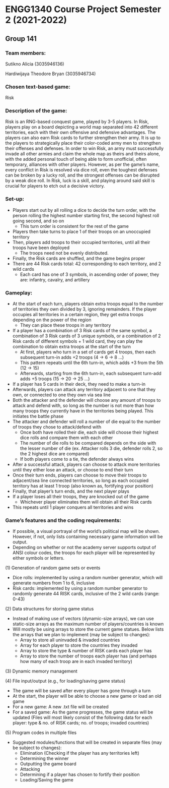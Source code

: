 # ENGG1340 Course Project Semester 2 (2021-2022)
## Group 141

### Team members:
Sutikno Alicia (3035946136)

Hardiwijaya Theodore Bryan (3035946734)

### Chosen text-based game:
Risk

### Description of the game:
Risk is an RNG-based conquest game, played by 3-5 players. In Risk, players play on a board depicting a world map separated into 42 different territories, each with their own offensive and defensive advantages. The players can also earn Risk cards to further strengthen their army. It is up to the players to strategically place their color-coded army men to strengthen their offenses and defenses. In order to win Risk, an army must successfully invade all other armies and claim the whole map as theirs and theirs alone, with the added personal touch of being able to form unofficial, often temporary, alliances with other players. However, as per the game’s name, every conflict in Risk is resolved via dice roll, even the toughest defenses can be broken by a lucky roll, and the strongest offenses can be disrupted by a weak dice roll. In Risk, luck is a skill, and playing around said skill is crucial for players to etch out a decisive victory.

### Set-up:
- Players start out by all rolling a dice to decide the turn order, with the person rolling the highest number starting first, the second highest roll going second,     and so on
  - This turn order is consistent for the rest of the game
- Players then take turns to place 1 of their troops on an unoccupied territory
- Then, players add troops to their occupied territories, until all their troops have been deployed
  - The troops need not be evenly distributed.
- Finally, the Risk cards are shuffled, and the game begins proper
- There are 44 Risk cards total: 42 corresponding to each territory, and 2 wild cards
  - Each card has one of 3 symbols, in ascending order of power, they are: infantry, cavalry, and artillery

### Gameplay:
- At the start of each turn, players obtain extra troops equal to the number of territories they own divided by 3, ignoring remainders. If the player occupies all       territories in a certain region, they get extra troops depending on the power of the region
  - They can place these troops in any territory
- If a player has a combination of 3 Risk cards of the same symbol, a combination of 3 Risk cards of 3 unique symbols, or a combination of 2 Risk cards of different     symbols + 1 wild card, they can play the combination to obtain extra troops at the start of the turn
  - At first, players who turn in a set of cards get 4 troops, then each subsequent turn-in adds +2 troops (4 -> 6 -> 8 …)
  - This pattern repeats until the 6th turn-in, which adds +3 from the 5th (12 -> 15)
  - Afterwards, starting from the 6th turn-in, each subsequent turn-add adds +5 troops (15 -> 20 -> 25 …)
- If a player has 5 cards in their deck, they need to make a turn-in
- Afterwards, players can attack any territory adjacent to one that they own, or connected to one they own via sea line
- Both the attacker and the defender will choose any amount of troops to attack and defend with, so long as the number is not more than how many troops they currently   have in the territories being played. This initiates the battle phase
- The attacker and defender will roll a number of die equal to the number of troops they chose to attack/defend with
  - Once both have rolled their die, each side will choose their highest dice rolls and compare them with each other
  - The number of die rolls to be compared depends on the side with the lesser number of die (ex. Attacker rolls 3 die, defender rolls 2, so the 2 highest dice are         compared)
  - If both players come to a tie, the defender always wins
- After a successful attack, players can choose to attack more territories until they either lose an attack, or choose to end their turn
- Once their turn ends, players can choose to move their troops to adjacent/sea line connected territories, so long as each occupied territory has at least 1 troop (also known as, fortifying your position)
- Finally, that player’s turn ends, and the next player plays
- If a player loses all their troops, they are knocked out of the game
  - Whichever player eliminates them will obtain all their Risk cards
- This repeats until 1 player conquers all territories and wins

### Game’s features and the coding requirements:
- If possible, a visual portrayal of the world’s political map will be shown. However, if not, only lists containing necessary game information will be output.
- Depending on whether or not the academy server supports output of ANSI colour codes, the troops for each player will be represented by either symbols or letters.

(1) Generation of random game sets or events
- Dice rolls: implemented by using a random number generator, which will generate numbers from 1 to 6, inclusive
- Risk cards: implemented by using a random number generator to randomly generate 44 RISK cards, inclusive of the 2 wild cards (range: 0-43)

(2) Data structures for storing game status
- Instead of making use of vectors (dynamic-size arrays), we can use static-size arrays as the maximum number of players/countries is known
- Will mostly be using arrays to store the current game statues. Below lists the arrays that we plan to implement (may be subject to changes):
    - Array to store all uninvaded & invaded countries
    - Array for each player to store the countries they invaded
    - Array to store the type & number of RISK cards each player has
    - Array to store the number of troops each player has (and perhaps how many of each troop are in each invaded territory)

(3) Dynamic memory management

(4) File input/output (e.g., for loading/saving game status)
  - The game will be saved after every player has gone through a turn
  - At the start, the player will be able to choose a new game or load an old game
  - For a new game: A new .txt file will be created
  - For a saved game: As the game progresses, the game status will be updated (Files will most likely consist of the following data for each player: type & no. of RISK cards; no. of troops; invaded countries)

(5) Program codes in multiple files
  - Suggested modules/functions that will be created in separate files (may be subject to changes):
      - Elimination (Checking if the player has any territories left)
      - Determining the winner
      - Outputting the game board
      - Attacking
      - Determining if a player has chosen to fortify their position
      - Loading/Saving the game
